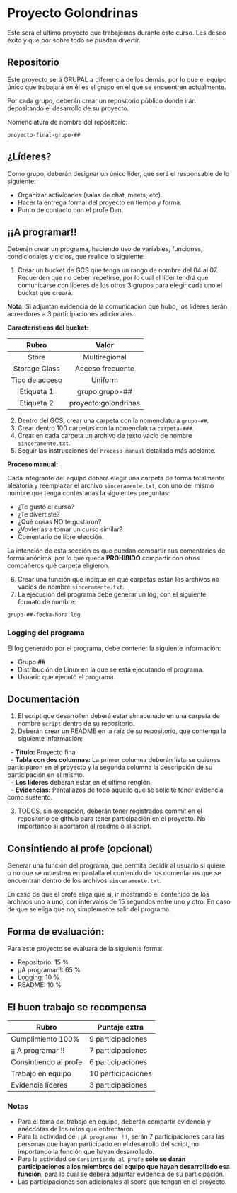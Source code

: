 # Proyecto Golondrinas

Este será el último proyecto que trabajemos durante este curso. Les deseo éxito y que por sobre todo se puedan divertir. 

## Repositorio

Este proyecto será GRUPAL a diferencia de los demás, por lo que el equipo único que trabajará en él es el grupo en el que se encuentren actualmente. 

Por cada grupo, deberán crear un repositorio público donde irán depositando el desarrollo de su proyecto. 

Nomenclatura de nombre del repositorio: 

```
proyecto-final-grupo-## 
```

## ¿Líderes?

Como grupo, deberán designar un único líder, que será el responsable de lo siguiente: 

- Organizar actividades (salas de chat, meets, etc).  
- Hacer la entrega formal del proyecto en tiempo y forma. 
- Punto de contacto con el profe Dan. 

## ¡¡A programar!!

Deberán crear un programa, haciendo uso de variables, funciones, condicionales y ciclos, que realice lo siguiente: 

1. Crear un bucket de GCS que tenga un rango de nombre del 04 al 07. Recuerden que no deben repetirse, por lo cual el líder tendrá que comunicarse con líderes de los otros 3 grupos para elegir cada uno el bucket que creará. 

**Nota:** Si adjuntan evidencia de la comunicación que hubo, los líderes serán acreedores a 3 participaciones adicionales. 

**Características del bucket:**

<div align="center">

| Rubro             | Valor                 |
| :---------------: | :-------------------: |
| Store             | Multiregional         |
| Storage Class     | Acceso frecuente      |
| Tipo de acceso    | Uniform               |
| Etiqueta 1        | grupo:grupo-##        |
| Etiqueta 2        | proyecto:golondrinas  |

</div align="center">

2. Dentro del GCS, crear una carpeta con la nomenclatura `grupo-##`. 
3. Crear dentro 100 carpetas con la nomenclatura `carpeta-###`. 
4. Crear en cada carpeta un archivo de texto vacío de nombre `sinceramente.txt`. 
5. Seguir las instrucciones del `Proceso manual` detallado más adelante. 

**Proceso manual:**

Cada integrante del equipo deberá elegir una carpeta de forma totalmente aleatoria y reemplazar el archivo `sinceramente.txt`, con uno del mismo nombre que tenga contestadas la siguientes preguntas:

- ¿Te gustó el curso?
- ¿Te divertiste?
- ¿Qué cosas NO te gustaron? 
- ¿Vovlerías a tomar un curso similar? 
- Comentario de libre elección. 

La intención de esta sección es que puedan compartir sus comentarios de forma anónima, por lo que queda **PROHIBIDO** compartir con otros compañeros qué carpeta eligieron. 

6. Crear una función que indique en qué carpetas están los archivos no vacíos de nombre `sinceramente.txt`.
7. La ejecución del programa debe generar un log, con el siguiente formato de nombre: 

```
grupo-##-fecha-hora.log
```

### Logging del programa

El log generado por el programa, debe contener la siguiente información: 

- Grupo ## 
- Distribución de Linux en la que se está ejecutando el programa. 
- Usuario que ejecutó el programa. 

## Documentación 

1. El script que desarrollen deberá estar almacenado en una carpeta de nombre `script` dentro de su repositorio. 
2.  Deberán crear un README en la raíz de su repositorio, que contenga la siguiente información: 

  - **Título:** Proyecto final <br>
  - **Tabla con dos columnas:** La primer columna deberán listarse quienes participaron en el proyecto y la segunda columna la descripción de su participación en el mismo. <br>
  - **Los líderes** deberán estar en el último renglón. <br>
  - **Evidencias:** Pantallazos de todo aquello que se solicite tener evidencia como sustento.  

3. TODOS, sin excepción, deberán tener registrados commit en el repositorio de github para tener participación en el proyecto. No importando si aportaron al readme o al script. 

## Consintiendo al profe (opcional)

Generar una función del programa, que permita decidir al usuario si quiere o no que se muestren en pantalla el contenido de los comentarios que se encuentran dentro de los archivos `sinceramente.txt`. 

En caso de que el profe eliga que si, ir mostrando el contenido de los archivos uno a uno, con intervalos de 15 segundos entre uno y otro. En caso de que se eliga que no, simplemente salir del programa. 

## Forma de evaluación: 

Para este proyecto se evaluará de la siguiente forma: 

- Repositorio: 15 % 
- ¡¡A programar!!: 65 %
- Logging: 10 %
- README: 10 %

## El buen trabajo se recompensa

<div align="center">

| Rubro                 | Puntaje extra     |
| --------------------- | ----------------- |
| Cumplimiento 100%     | 9 participaciones |
| ¡¡ A programar !!     | 7 participaciones | 
| Consintiendo al profe | 6 participaciones |
| Trabajo en equipo     | 10 participaciones|
| Evidencia líderes     | 3 participaciones |
 
 </div align="center">

### Notas

- Para el tema del trabajo en equipo, deberán compartir evidencia y anécdotas de los retos que enfrentaron. 
- Para la actividad de `¡¡A programar !!`, serán 7 participaciones para las personas que hayan participado en el desarrollo del script, no importando la función que hayan desarrollado. 
- Para la actividad de `Consintiendo al profe` **sólo se darán participaciones a los miembros del equipo que hayan desarrollado esa función**, para lo cual se deberá adjuntar evidencia de su participación. 
- Las participaciones son adicionales al score que tengan en el proyecto.  
